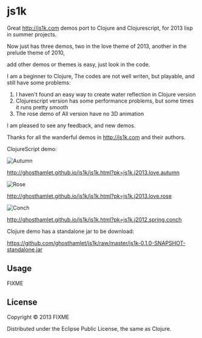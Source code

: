 # js1k


Great http://js1k.com demos port to Clojure and Clojurescript, for 2013 lisp in summer projects.

Now just has three demos, two in the love theme of 2013, another in the prelude theme of 2010,

add other demos or themes is easy, just look in the code. 

I am a beginner to Clojure, The codes are not well writen, but playable, 
and still have some problems:

1. I haven't found an easy way to create water reflection in Clojure version
2. Clojurescript version has some performance problems, but some times it runs pretty smooth
3. The rose demo of All version have no 3D animation

I am pleased to see any feedback, and new demos.

Thanks for all the wanderful demos in http://js1k.com and their authors.

ClojureScript demo:

![Autumn](https://raw.github.com/ghosthamlet/js1k/master/resource/a.jpg)

http://ghosthamlet.github.io/js1k/js1k.html?pk=js1k.j2013.love.autumn

![Rose](https://raw.github.com/ghosthamlet/js1k/master/resource/r.jpg)

http://ghosthamlet.github.io/js1k/js1k.html?pk=js1k.j2013.love.rose

![Conch](https://raw.github.com/ghosthamlet/js1k/master/resource/c.gif)

http://ghosthamlet.github.io/js1k/js1k.html?pk=js1k.j2012.spring.conch



Clojure demo has a standalone jar to be download:

https://github.com/ghosthamlet/js1k/raw/master/js1k-0.1.0-SNAPSHOT-standalone.jar


## Usage

FIXME

## License

Copyright © 2013 FIXME

Distributed under the Eclipse Public License, the same as Clojure.
